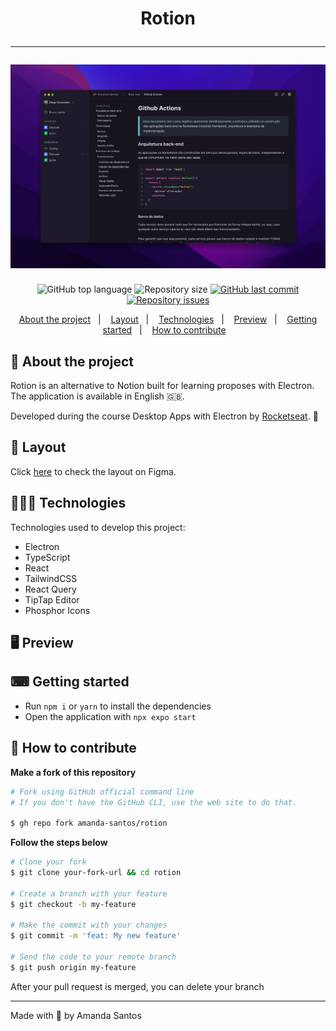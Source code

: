 <h1 align="center">
  Rotion
  <hr />
  <img src="assets/cover.png" alt="" />
</h1>

<p align="center">
  <img alt="GitHub top language" src="https://img.shields.io/github/languages/top/amanda-santos/rotion">

  <img alt="Repository size" src="https://img.shields.io/github/repo-size/amanda-santos/rotion">

  <a href="https://github.com/amanda-santos/rotion/commits/master">
    <img alt="GitHub last commit" src="https://img.shields.io/github/last-commit/amanda-santos/rotion">
  </a>

  <a href="https://github.com/amanda-santos/rotion/issues">
    <img alt="Repository issues" src="https://img.shields.io/github/issues/amanda-santos/rotion">
  </a>
</p>

<p align="center">
  <a href="#-about-the-project">About the project</a>&nbsp;&nbsp;&nbsp;|&nbsp;&nbsp;&nbsp;
  <a href="#-layout">Layout</a>&nbsp;&nbsp;&nbsp;|&nbsp;&nbsp;&nbsp;
  <a href="#-technologies">Technologies</a>&nbsp;&nbsp;&nbsp;|&nbsp;&nbsp;&nbsp;
  <a href="#-preview">Preview</a>&nbsp;&nbsp;&nbsp;|&nbsp;&nbsp;&nbsp;
  <a href="#-getting-started">Getting started</a>&nbsp;&nbsp;&nbsp;|&nbsp;&nbsp;&nbsp;
  <a href="#-how-to-contribute">How to contribute</a>&nbsp;&nbsp;&nbsp;
</p>

## 📝 About the project

<p>
Rotion is an alternative to Notion built for learning proposes with Electron. The application is available in English 🇬🇧.
</p>

<p>
Developed during the course Desktop Apps with Electron by <a href="https://rocketseat.com.br/">Rocketseat</a>. 🚀
</p>

## 🎨 Layout

<p>
  Click <a href="https://www.figma.com/file/F9swHCTv0wblvseZ9uGQh5/Rotion-(Curso-de-Electron)-(Copy)?node-id=1%3A46&t=pfUjq6DZgSRr6CFW-1">here</a> to check the layout on Figma.
</p>

## 👩🏻‍💻 Technologies

Technologies used to develop this project:

- Electron
- TypeScript
- React
- TailwindCSS
- React Query
- TipTap Editor
- Phosphor Icons

## 🖥 Preview



## ⌨ Getting started

- Run `npm i` or `yarn` to install the dependencies
- Open the application with `npx expo start`

## 🤔 How to contribute

**Make a fork of this repository**

```bash
# Fork using GitHub official command line
# If you don't have the GitHub CLI, use the web site to do that.

$ gh repo fork amanda-santos/rotion
```

**Follow the steps below**

```bash
# Clone your fork
$ git clone your-fork-url && cd rotion

# Create a branch with your feature
$ git checkout -b my-feature

# Make the commit with your changes
$ git commit -m 'feat: My new feature'

# Send the code to your remote branch
$ git push origin my-feature
```

After your pull request is merged, you can delete your branch

---

Made with 💜 by Amanda Santos

